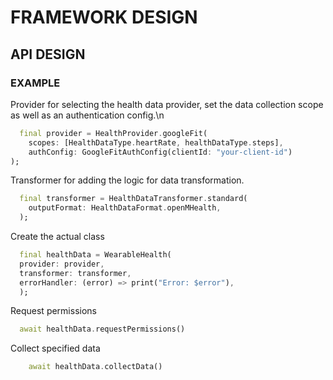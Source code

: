 # FRAMEWORK DESIGN
## API DESIGN
### EXAMPLE

Provider for selecting the health data provider, set the data collection scope as well as an authentication config.\n
```dart
  final provider = HealthProvider.googleFit(
    scopes: [HealthDataType.heartRate, healthDataType.steps],
    authConfig: GoogleFitAuthConfig(clientId: "your-client-id")
);
```

Transformer for adding the logic for data transformation.
```dart
  final transformer = HealthDataTransformer.standard(
    outputFormat: HealthDataFormat.openMHealth,
  );
```

Create the actual class
```dart
  final healthData = WearableHealth(
  provider: provider,
  transformer: transformer,
  errorHandler: (error) => print("Error: $error"),
  );
```

Request permissions
```dart
  await healthData.requestPermissions()
```

Collect specified data
```dart
    await healthData.collectData()
```
